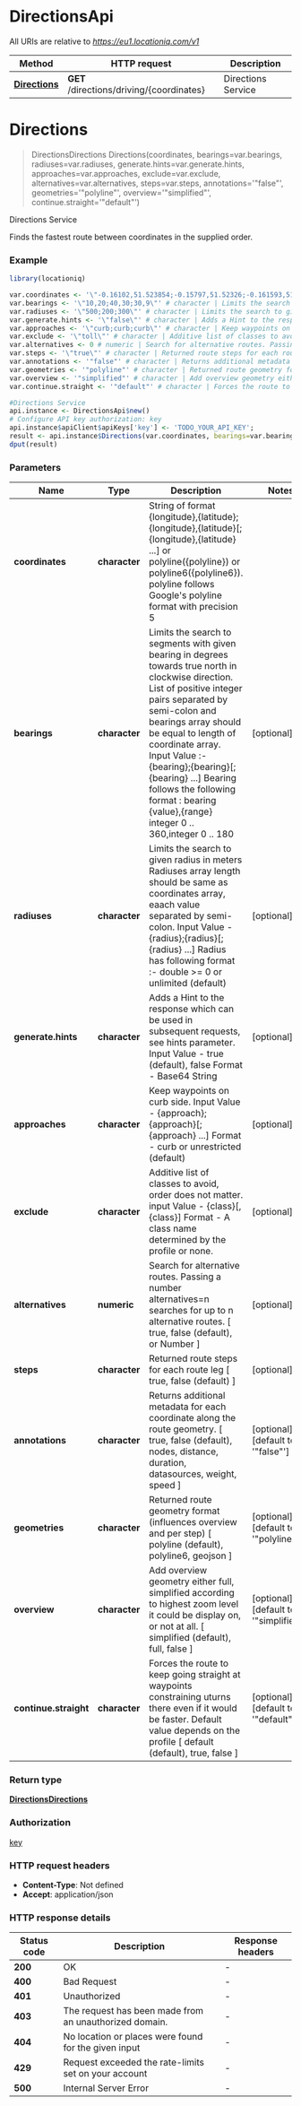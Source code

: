 # DirectionsApi

All URIs are relative to *https://eu1.locationiq.com/v1*

Method | HTTP request | Description
------------- | ------------- | -------------
[**Directions**](DirectionsApi.md#Directions) | **GET** /directions/driving/{coordinates} | Directions Service


# **Directions**
> DirectionsDirections Directions(coordinates, bearings=var.bearings, radiuses=var.radiuses, generate.hints=var.generate.hints, approaches=var.approaches, exclude=var.exclude, alternatives=var.alternatives, steps=var.steps, annotations='"false"', geometries='"polyline"', overview='"simplified"', continue.straight='"default"')

Directions Service

Finds the fastest route between coordinates in the supplied order.

### Example
```R
library(locationiq)

var.coordinates <- '\"-0.16102,51.523854;-0.15797,51.52326;-0.161593,51.522550\"' # character | String of format {longitude},{latitude};{longitude},{latitude}[;{longitude},{latitude} ...] or polyline({polyline}) or polyline6({polyline6}). polyline follows Google's polyline format with precision 5
var.bearings <- '\"10,20;40,30;30,9\"' # character | Limits the search to segments with given bearing in degrees towards true north in clockwise direction. List of positive integer pairs separated by semi-colon and bearings array should be equal to length of coordinate array. Input Value :- {bearing};{bearing}[;{bearing} ...] Bearing follows the following format : bearing {value},{range} integer 0 .. 360,integer 0 .. 180
var.radiuses <- '\"500;200;300\"' # character | Limits the search to given radius in meters Radiuses array length should be same as coordinates array, eaach value separated by semi-colon. Input Value - {radius};{radius}[;{radius} ...] Radius has following format :- double >= 0 or unlimited (default)
var.generate.hints <- '\"false\"' # character | Adds a Hint to the response which can be used in subsequent requests, see hints parameter. Input Value - true (default), false Format - Base64 String
var.approaches <- '\"curb;curb;curb\"' # character | Keep waypoints on curb side. Input Value - {approach};{approach}[;{approach} ...] Format - curb or unrestricted (default)
var.exclude <- '\"toll\"' # character | Additive list of classes to avoid, order does not matter. input Value - {class}[,{class}] Format - A class name determined by the profile or none.
var.alternatives <- 0 # numeric | Search for alternative routes. Passing a number alternatives=n searches for up to n alternative routes. [ true, false (default), or Number ]
var.steps <- '\"true\"' # character | Returned route steps for each route leg [ true, false (default) ]
var.annotations <- '"false"' # character | Returns additional metadata for each coordinate along the route geometry.  [ true, false (default), nodes, distance, duration, datasources, weight, speed ]
var.geometries <- '"polyline"' # character | Returned route geometry format (influences overview and per step) [ polyline (default), polyline6, geojson ]
var.overview <- '"simplified"' # character | Add overview geometry either full, simplified according to highest zoom level it could be display on, or not at all. [ simplified (default), full, false ]
var.continue.straight <- '"default"' # character | Forces the route to keep going straight at waypoints constraining uturns there even if it would be faster. Default value depends on the profile [ default (default), true, false ]

#Directions Service
api.instance <- DirectionsApi$new()
# Configure API key authorization: key
api.instance$apiClient$apiKeys['key'] <- 'TODO_YOUR_API_KEY';
result <- api.instance$Directions(var.coordinates, bearings=var.bearings, radiuses=var.radiuses, generate.hints=var.generate.hints, approaches=var.approaches, exclude=var.exclude, alternatives=var.alternatives, steps=var.steps, annotations=var.annotations, geometries=var.geometries, overview=var.overview, continue.straight=var.continue.straight)
dput(result)
```

### Parameters

Name | Type | Description  | Notes
------------- | ------------- | ------------- | -------------
 **coordinates** | **character**| String of format {longitude},{latitude};{longitude},{latitude}[;{longitude},{latitude} ...] or polyline({polyline}) or polyline6({polyline6}). polyline follows Google&#39;s polyline format with precision 5 | 
 **bearings** | **character**| Limits the search to segments with given bearing in degrees towards true north in clockwise direction. List of positive integer pairs separated by semi-colon and bearings array should be equal to length of coordinate array. Input Value :- {bearing};{bearing}[;{bearing} ...] Bearing follows the following format : bearing {value},{range} integer 0 .. 360,integer 0 .. 180 | [optional] 
 **radiuses** | **character**| Limits the search to given radius in meters Radiuses array length should be same as coordinates array, eaach value separated by semi-colon. Input Value - {radius};{radius}[;{radius} ...] Radius has following format :- double &gt;&#x3D; 0 or unlimited (default) | [optional] 
 **generate.hints** | **character**| Adds a Hint to the response which can be used in subsequent requests, see hints parameter. Input Value - true (default), false Format - Base64 String | [optional] 
 **approaches** | **character**| Keep waypoints on curb side. Input Value - {approach};{approach}[;{approach} ...] Format - curb or unrestricted (default) | [optional] 
 **exclude** | **character**| Additive list of classes to avoid, order does not matter. input Value - {class}[,{class}] Format - A class name determined by the profile or none. | [optional] 
 **alternatives** | **numeric**| Search for alternative routes. Passing a number alternatives&#x3D;n searches for up to n alternative routes. [ true, false (default), or Number ] | [optional] 
 **steps** | **character**| Returned route steps for each route leg [ true, false (default) ] | [optional] 
 **annotations** | **character**| Returns additional metadata for each coordinate along the route geometry.  [ true, false (default), nodes, distance, duration, datasources, weight, speed ] | [optional] [default to &#39;&quot;false&quot;&#39;]
 **geometries** | **character**| Returned route geometry format (influences overview and per step) [ polyline (default), polyline6, geojson ] | [optional] [default to &#39;&quot;polyline&quot;&#39;]
 **overview** | **character**| Add overview geometry either full, simplified according to highest zoom level it could be display on, or not at all. [ simplified (default), full, false ] | [optional] [default to &#39;&quot;simplified&quot;&#39;]
 **continue.straight** | **character**| Forces the route to keep going straight at waypoints constraining uturns there even if it would be faster. Default value depends on the profile [ default (default), true, false ] | [optional] [default to &#39;&quot;default&quot;&#39;]

### Return type

[**DirectionsDirections**](directions-directions.md)

### Authorization

[key](../README.md#key)

### HTTP request headers

 - **Content-Type**: Not defined
 - **Accept**: application/json

### HTTP response details
| Status code | Description | Response headers |
|-------------|-------------|------------------|
| **200** | OK |  -  |
| **400** | Bad Request |  -  |
| **401** | Unauthorized |  -  |
| **403** | The request has been made from an unauthorized domain. |  -  |
| **404** | No location or places were found for the given input |  -  |
| **429** | Request exceeded the rate-limits set on your account |  -  |
| **500** | Internal Server Error |  -  |

